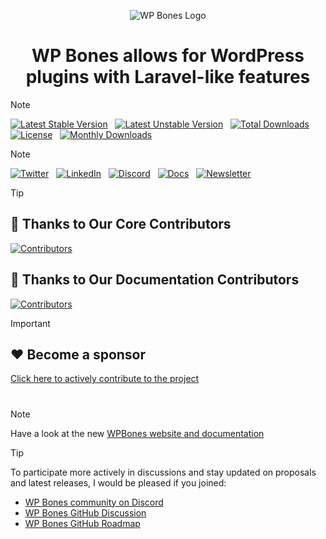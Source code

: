 <p align="center">
  <img src="https://github.com/wpbones/WPBones/assets/432181/13e0e825-9b0d-44c2-a77d-1baad88a1070" alt="WP Bones Logo" />
</p>

<div align="center">

  # WP Bones allows for WordPress plugins with Laravel-like features

</div>

> [!NOTE]
> [![Latest Stable Version](https://poser.pugx.org/wpbones/wpbones/v/stable?style=for-the-badge)](https://packagist.org/packages/wpbones/wpbones) &nbsp;
> [![Latest Unstable Version](https://poser.pugx.org/wpbones/wpbones/v/unstable?style=for-the-badge)](https://packagist.org/packages/wpbones/wpbones) &nbsp;
> [![Total Downloads](https://poser.pugx.org/wpbones/wpbones/downloads?style=for-the-badge)](https://packagist.org/packages/wpbones/wpbones) &nbsp;
> [![License](https://poser.pugx.org/wpbones/wpbones/license?style=for-the-badge)](https://packagist.org/packages/wpbones/wpbones) &nbsp;
> [![Monthly Downloads](https://poser.pugx.org/wpbones/wpbones/d/monthly?style=for-the-badge)](https://packagist.org/packages/wpbones/wpbones) &nbsp;

> [!NOTE]
> [![Twitter](https://img.shields.io/badge/Twitter-%231877F2.svg?style=for-the-badge&logo=x&logoColor=white)](https://twitter.com/wpbonesx) &nbsp;
> [![LinkedIn](https://img.shields.io/badge/Linkedin-%231877F2.svg?style=for-the-badge&logo=Linkedin&logoColor=white)](https://www.linkedin.com/company/wpbones/) &nbsp;
> [![Discord](https://img.shields.io/badge/Discord-%231877F2.svg?style=for-the-badge&logo=Discord&logoColor=white)](https://discord.com/invite/5bdVyycU8F) &nbsp;
> [![Docs](https://img.shields.io/badge/Docs-%231877F2.svg?style=for-the-badge&logo=readthedocs&logoColor=white)](https://wpbones.com) &nbsp;
> [![Newsletter](https://img.shields.io/badge/substack-%231877F2.svg?style=for-the-badge&logo=substack&logoColor=white)](https://wpbones.substack.com/) &nbsp;

> [!TIP]
> ## 🙏 Thanks to Our Core Contributors
> [![Contributors](https://contrib.rocks/image?repo=wpbones/wpbones)](https://github.com/wpbones/wpbones/graphs/contributors)
>
> ## 🙏 Thanks to Our Documentation Contributors
> [![Contributors](https://contrib.rocks/image?repo=wpbones/website-docs)](https://github.com/wpbones/website-docs/graphs/contributors)


> [!IMPORTANT]
> ## ❤️ Become a sponsor
> [Click here to actively contribute to the project](https://github.com/sponsors/wpbones)

#

> [!NOTE]
> Have a look at the new [WPBones website and documentation](https://wpbones.com)

> [!TIP]
> To participate more actively in discussions and stay updated on proposals and latest releases, I would be pleased if you joined:
>
>  - [WP Bones community on Discord](https://discord.gg/5bdVyycU8F)
>  - [WP Bones GitHub Discussion](https://github.com/wpbones/WPBones/discussions)
>  - [WP Bones GitHub Roadmap](https://github.com/orgs/wpbones/projects/4)
